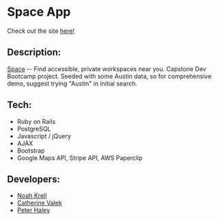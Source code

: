 # Space App

Check out the site [here!](https://space-app-dbc.herokuapp.com/)

## Description:
[Space](https://space-app-dbc.herokuapp.com/) -- Find accessible, private workspaces near you. Capstone Dev Bootcamp project. Seeded with some Austin data, so for comprehensive demo, suggest trying "Austin" in initial search.

## Tech:
- Ruby on Rails
- PostgreSQL
- Javascript / jQuery
- AJAX
- Bootstrap
- Google Maps API, Stripe API, AWS Paperclip

## Developers:
- [Noah Krell](https://github.com/noahkrell)
- [Catherine Valek](https://github.com/catherinevalek)
- [Peter Haley](https://github.com/pblhaley)
